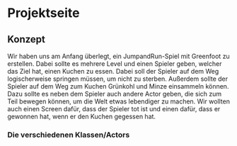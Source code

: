 # Projektseite



## Konzept
Wir haben uns am Anfang überlegt, ein JumpandRun-Spiel mit Greenfoot zu erstellen.
Dabei sollte es mehrere Level und einen Spieler geben, welcher das Ziel hat, einen Kuchen zu essen.
Dabei soll der Spieler auf dem Weg logischerweise springen müssen, um nicht zu sterben.
Außerdem sollte der Spieler auf dem Weg zum Kuchen Grünkohl und Minze einsammeln können.
Dazu sollte es neben dem Spieler auch andere Actor geben, die sich zum Teil bewegen können, um die Welt etwas lebendiger zu machen.
Wir wollten auch einen Screen dafür, dass der Spieler tot ist und einen dafür, dass er gewonnen hat, wenn er den Kuchen gegessen hat.


### Die verschiedenen Klassen/Actors

